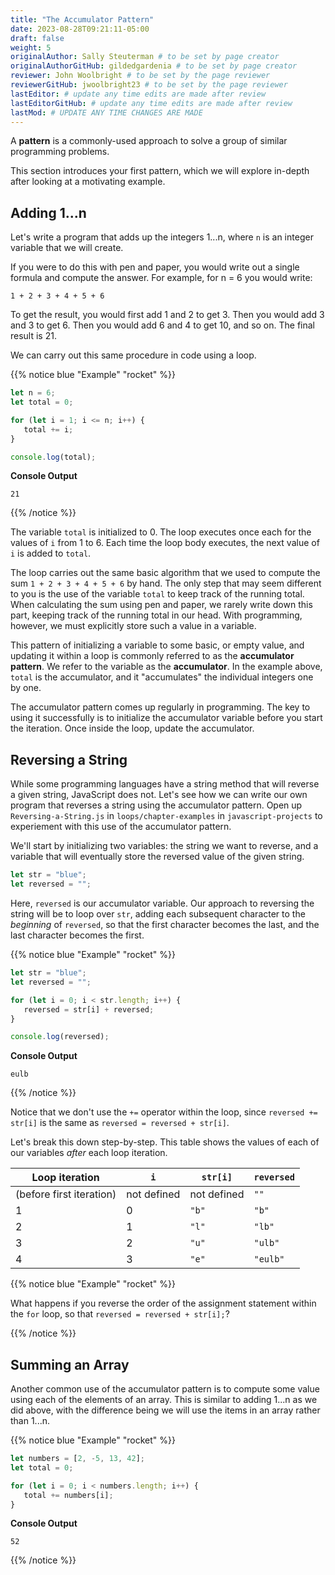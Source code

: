 ```yaml
---
title: "The Accumulator Pattern"
date: 2023-08-28T09:21:11-05:00
draft: false
weight: 5
originalAuthor: Sally Steuterman # to be set by page creator
originalAuthorGitHub: gildedgardenia # to be set by page creator
reviewer: John Woolbright # to be set by the page reviewer
reviewerGitHub: jwoolbright23 # to be set by the page reviewer
lastEditor: # update any time edits are made after review
lastEditorGitHub: # update any time edits are made after review
lastMod: # UPDATE ANY TIME CHANGES ARE MADE
---
```


A **pattern** is a commonly-used approach to solve a group of similar programming problems.

This section introduces your first pattern, which we will explore in-depth after looking at a motivating example.

## Adding 1...n

Let's write a program that adds up the integers 1...n, where `n` is an integer variable that we will create.

If you were to do this with pen and paper, you would write out a single formula and compute the answer. For example, for n = 6 you would write:

```console
1 + 2 + 3 + 4 + 5 + 6
```

To get the result, you would first add 1 and 2 to get 3. Then you would add 3 and 3 to get 6. Then you would add 6 and 4 to get 10, and so on. The final result is 21.

We can carry out this same procedure in code using a loop.

{{% notice blue "Example" "rocket" %}}
   ```js {linenos=table}
   let n = 6;
   let total = 0;

   for (let i = 1; i <= n; i++) {
      total += i;
   }

   console.log(total);
   ```

   **Console Output**

   ```console
   21
   ```
{{% /notice %}}

The variable `total` is initialized to 0. The loop executes once each for the values of `i` from 1 to 6. Each time the loop body executes, the next value of `i` is added to `total`.

The loop carries out the same basic algorithm that we used to compute the sum
`1 + 2 + 3 + 4 + 5 + 6` by hand. The only step that may seem different to you
is the use of the variable `total` to keep track of the running total. When
calculating the sum using pen and paper, we rarely write down this part,
keeping track of the running total in our head. With programming, however, we
must explicitly store such a value in a variable.

This pattern of initializing a variable to some basic, or empty value, and
updating it within a loop is commonly referred to as the
**accumulator pattern**. We refer to the variable as the **accumulator**. In
the example above, `total` is the accumulator, and it "accumulates" the
individual integers one by one.

The accumulator pattern comes up regularly in programming. The key to using it successfully is to initialize the accumulator variable before you start the iteration. Once inside the loop, update the accumulator.

## Reversing a String

While some programming languages have a string method that will reverse a given string, JavaScript does not. Let's see how we can write our own program that reverses a string using the accumulator pattern. Open up `Reversing-a-String.js` in `loops/chapter-examples` in `javascript-projects` to experiement with this use of the accumulator pattern.

We'll start by initializing two variables: the string we want to reverse, and a variable that will eventually store the reversed value of the given string.

```js {linenos=table}
let str = "blue";
let reversed = "";
```

Here, `reversed` is our accumulator variable. Our approach to reversing the string will be to loop over `str`, adding each subsequent character to the *beginning* of `reversed`, so that the first character becomes the last, and the last character becomes the first.

{{% notice blue "Example" "rocket" %}}
   ```js {linenos=table}
   let str = "blue";
   let reversed = "";

   for (let i = 0; i < str.length; i++) {
      reversed = str[i] + reversed;
   }

   console.log(reversed);
   ```

   **Console Output**

   ```console
   eulb
   ```
{{% /notice %}}

Notice that we don't use the `+=` operator within the loop, since `reversed += str[i]` is the same as `reversed = reversed + str[i]`.

Let's break this down step-by-step. This table shows the values of each of our variables *after* each loop iteration.

| Loop iteration | `i` | `str[i]` | `reversed` |
|----------------|-----|----------|------------|
| (before first iteration) | not defined | not defined | `""` |
| 1 | 0 | `"b"` | `"b"` |
| 2 | 1 | `"l"` | `"lb"` |
| 3 | 2 | `"u"` | `"ulb"` |
| 4 | 3 | `"e"` | `"eulb"` |

{{% notice blue "Example" "rocket" %}}

   What happens if you reverse the order of the assignment statement within the `for` loop, so that `reversed = reversed + str[i];`?

{{% /notice %}}

## Summing an Array

Another common use of the accumulator pattern is to compute some value using each of the elements of an array. This is similar to adding 1...n as we did above, with the difference being we will use the items in an array rather than 1...n.

{{% notice blue "Example" "rocket" %}}

   ```js {linenos=true}
   let numbers = [2, -5, 13, 42];
   let total = 0;

   for (let i = 0; i < numbers.length; i++) {
      total += numbers[i];
   }
   ```

   **Console Output**

   ```console
   52
   ```

{{% /notice %}}

